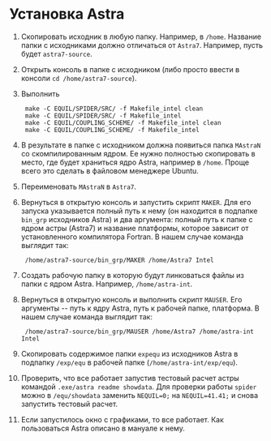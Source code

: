 # Установка Astra
1. Скопировать исходник в любую папку. Например, в `/home`. Название папки с исходниками должно отличаться от `Astra7`. Например, пусть будет `astra7-source`.
2. Открыть консоль в папке с исходником (либо просто ввести в консоли `cd /home/astra7-source`).
3. Выполнить

		make -C EQUIL/SPIDER/SRC/ -f Makefile_intel clean
		make -C EQUIL/SPIDER/SRC/ -f Makefile_intel
		make -C EQUIL/COUPLING_SCHEME/ -f Makefile_intel clean
		make -C EQUIL/COUPLING_SCHEME/ -f Makefile_intel
4. В результате в папке с исходником должна появиться папка `MAstraN` со скомпилированным ядром. Ее нужно полностью скопировать в место, где будет храниться ядро Astra, например в `/home`. Проще всего это сделать в файловом менеджере Ubuntu.
5. Переименовать `MAstraN` в `Astra7`.
6. Вернуться в открытую консоль и запустить скрипт `MAKER`. Для его запуска указывается полный путь к нему (он находится в подпапке `bin_grp` исходников Astra) и два аргумента: полный путь к папке с ядром астры (Astra7) и название платформы, которое зависит от установленного компилятора Fortran. В нашем случае команда выглядит так:

		/home/astra7-source/bin_grp/MAKER /home/Astra7 Intel
7. Создать рабочую папку в которую будут линковаться файлы из папки с ядром Astra. Например, `/home/astra-int`.
8. Вернуться в открытую консоль и выполнить скрипт `MAUSER`. Его аргументы -- путь к ядру Astra, путь к рабочей папке, платформа. В нашем случае команда выглядит так:

		/home/astra7-source/bin_grp/MAUSER /home/Astra7 /home/astra-int Intel
9. Скопировать содержимое папки `expequ` из исходников Astra в подпапку `/exp/equ` в рабочей папке (`/home/astra-int/exp/equ`).
10. Проверить, что все работает запустив тестовый расчет астры командой `.exe/astra readme showdata`. Для проверки работы `spider` можно в `/equ/showdata` заменить `NEQUIL=0;` на `NEQUIL=41.41;` и снова запустить тестовый расчет.
11. Если запустилось окно с графиками, то все работает. Как пользоваться Astra описано в мануале к нему.
